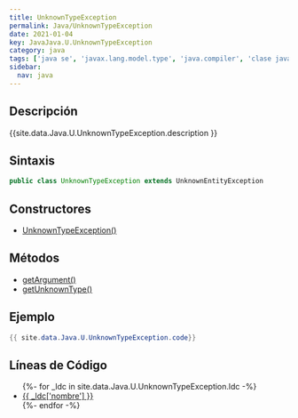 ```yaml
---
title: UnknownTypeException
permalink: Java/UnknownTypeException
date: 2021-01-04
key: JavaJava.U.UnknownTypeException
category: java
tags: ['java se', 'javax.lang.model.type', 'java.compiler', 'clase java', 'Java 1.6']
sidebar: 
  nav: java
---
```


## Descripción
{{site.data.Java.U.UnknownTypeException.description }}

## Sintaxis
~~~java
public class UnknownTypeException extends UnknownEntityException
~~~

## Constructores
* [UnknownTypeException()](/Java/UnknownTypeException/UnknownTypeException/)

## Métodos
* [getArgument()](/Java/UnknownTypeException/getArgument)
* [getUnknownType()](/Java/UnknownTypeException/getUnknownType)

## Ejemplo
~~~java
{{ site.data.Java.U.UnknownTypeException.code}}
~~~

## Líneas de Código
<ul>
{%- for _ldc in site.data.Java.U.UnknownTypeException.ldc -%}
   <li>
       <a href="{{_ldc['url'] }}">{{ _ldc['nombre'] }}</a>
   </li>
{%- endfor -%}
</ul>
